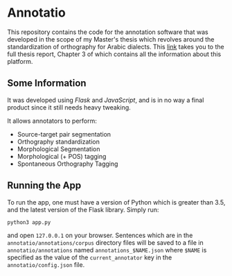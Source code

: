 # Annotatio

This repository contains the code for the annotation software that was developed in the scope of my Master's thesis which revolves around the standardization of orthography for Arabic dialects. This [link](https://drive.google.com/file/d/1VA4PZ1UKKQmpJXi0JYkh8miuOsNMDk-U/view?usp=sharing) takes you to the full thesis report, Chapter 3 of which contains all the information about this platform.

## Some Information
It was developed using *Flask* and *JavaScript*, and is in no way a final product since it still needs heavy tweaking.

It allows annotators to perform:
- Source-target pair segmentation
- Orthography standardization
- Morphological Segmentation
- Morphological (+ POS) tagging
- Spontaneous Orthography Tagging

## Running the App
To run the app, one must have a version of Python which is greater than 3.5, and the latest version of the Flask library. Simply run:

    python3 app.py

and open `127.0.0.1` on your browser. Sentences which are in the `annotatio/annotations/corpus` directory files will be saved to a file in `annotatio/annotations` named `annotations_$NAME.json` where `$NAME` is specified as the value of the `current_annotator` key in the `annotatio/config.json` file.